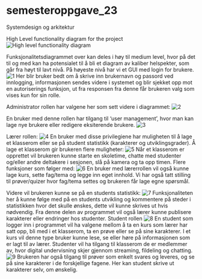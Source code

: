# semesteroppgave_23
Systemdesign og arkitektur


High Level functionality diagram for the project
![High level functionality diagram](https://github.com/Bjorgeh/semesteroppgave_23/assets/122554284/efec58f7-cd46-4039-be30-84ebbbb8c107)











Funksjonalitetsdiagrammet over kan deles i høy til medium level, hvor på det til og med kan ha potensialet til å bli et diagram av kaliber helspekter, som går fra høyt til lavt nivå. På høyeste nivå har vi et GUI med login for brukere.   
![1](https://github.com/Bjorgeh/semesteroppgave_23/assets/122554284/101ed60b-0b4f-47ef-877a-882b142fa9b7)
Her blir bruker bedt om å skrive inn brukernavn og passord ved innlogging, informasjonen sendes videre i systemet og blir sjekket opp mot en autoriserings funksjon, ut fra responsen fra denne får brukeren valg som vises kun for sin rolle.  

Administrator rollen har valgene her som sett videre i diagrammet: 
![2](https://github.com/Bjorgeh/semesteroppgave_23/assets/122554284/b88091f9-9131-4571-a956-5c058a9958cb)
 
En bruker med denne rollen har tilgang til ‘user management’, hvor man kan lage nye brukere eller redigere eksiterende brukere. 
![3](https://github.com/Bjorgeh/semesteroppgave_23/assets/122554284/ef6baa12-bc54-4e14-bb1e-ac049e5c28dd)

Lærer rollen: 
![4](https://github.com/Bjorgeh/semesteroppgave_23/assets/122554284/218c24e8-69d5-4a46-9e1a-156299ecfe1e)
En bruker med disse privilegiene har muligheten til å lage et klasserom eller se på student statistikk (karakterer og utviklingsgrader). 
Å lage et klasserom gir brukeren flere muligheter: 
![5](https://github.com/Bjorgeh/semesteroppgave_23/assets/122554284/ec2c610a-38ec-4d10-9b4e-868cda4388c0)
Når et klasserom er opprettet vil brukeren kunne starte en skoletime, chatte med studenter og/eller andre deltakere i sesjonen, slå på kamera og ta opp timen. 
Flere funksjoner som følger med: 
![6](https://github.com/Bjorgeh/semesteroppgave_23/assets/122554284/f41b8e8e-cecc-4e59-8447-a741e313b7d6)
En bruker med lærerrollen vil også kunne lage kurs, sette fag/tema og legge inn eget innhold. Vi har også tatt stilling til prøver/quizer hvor fag/tema settes og brukeren får lage egne spørsmål. 

Videre vil brukeren kunne se på en students statistikk: 
![7](https://github.com/Bjorgeh/semesteroppgave_23/assets/122554284/a6656e1a-a5e7-42b6-b73c-fa0752ac885e)
Funksjonaliteten her å kunne følge med på en students utvikling og kommentere på steder i statistikken hvor det skulle ønskes, dette vil kunne skrives ut hvis nødvendig. Fra denne delen av programmet vil også lærer kunne publisere karakterer eller endringer hos studenter. 
Student rollen 
![8](https://github.com/Bjorgeh/semesteroppgave_23/assets/122554284/0bcda561-746c-40d9-b5fc-8038a40ea2b2)
En student som logger inn i programmet vil ha valgene mellom å ta en kurs som lærer har satt opp, bli med i et klasserom, ta en prøve eller se på sine karakterer. 
I et kurs vil denne type bruker kunne lese, se eller høre på informasjonen som er lagt til av lærer. Studenter vil ha tilgang til klasserom de er medlemmer av, hvor digital undervisning skjer gjennom streaming, fildeling og chatting.  
![9](https://github.com/Bjorgeh/semesteroppgave_23/assets/122554284/7d1b6342-b37f-47a0-830c-3c8b863a9040)
Brukeren har også tilgang til prøver som enkelt svares og leveres, og se på sine karakterer i de forskjellige fagene. Her kan student skrive ut karakterer selv, om ønskelig. 
